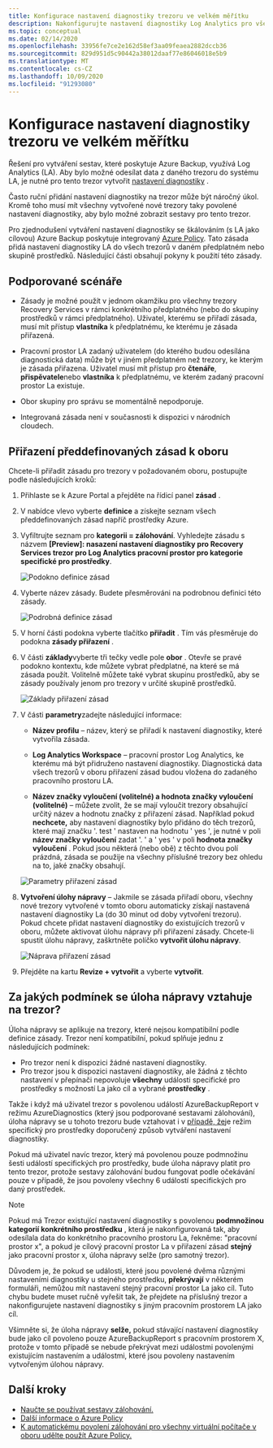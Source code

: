 ```yaml
---
title: Konfigurace nastavení diagnostiky trezoru ve velkém měřítku
description: Nakonfigurujte nastavení diagnostiky Log Analytics pro všechny trezory v daném oboru pomocí Azure Policy
ms.topic: conceptual
ms.date: 02/14/2020
ms.openlocfilehash: 33956fe7ce2e162d58ef3aa09feaea2882dccb36
ms.sourcegitcommit: 829d951d5c90442a38012daaf77e86046018e5b9
ms.translationtype: MT
ms.contentlocale: cs-CZ
ms.lasthandoff: 10/09/2020
ms.locfileid: "91293080"
---
```

# <a name="configure-vault-diagnostics-settings-at-scale"></a>Konfigurace nastavení diagnostiky trezoru ve velkém měřítku

Řešení pro vytváření sestav, které poskytuje Azure Backup, využívá Log Analytics (LA). Aby bylo možné odesílat data z daného trezoru do systému LA, je nutné pro tento trezor vytvořit [nastavení diagnostiky](./backup-azure-diagnostic-events.md) .

Často ruční přidání nastavení diagnostiky na trezor může být náročný úkol. Kromě toho musí mít všechny vytvořené nové trezory taky povolené nastavení diagnostiky, aby bylo možné zobrazit sestavy pro tento trezor.

Pro zjednodušení vytváření nastavení diagnostiky se škálováním (s LA jako cílovou) Azure Backup poskytuje integrovaný [Azure Policy](../governance/policy/index.yml). Tato zásada přidá nastavení diagnostiky LA do všech trezorů v daném předplatném nebo skupině prostředků. Následující části obsahují pokyny k použití této zásady.

## <a name="supported-scenarios"></a>Podporované scénáře

* Zásady je možné použít v jednom okamžiku pro všechny trezory Recovery Services v rámci konkrétního předplatného (nebo do skupiny prostředků v rámci předplatného). Uživatel, kterému se přiřadí zásada, musí mít přístup **vlastníka** k předplatnému, ke kterému je zásada přiřazená.

* Pracovní prostor LA zadaný uživatelem (do kterého budou odesílána diagnostická data) může být v jiném předplatném než trezory, ke kterým je zásada přiřazena. Uživatel musí mít přístup pro **čtenáře**, **přispěvatele**nebo **vlastníka** k předplatnému, ve kterém zadaný pracovní prostor La existuje.

* Obor skupiny pro správu se momentálně nepodporuje.

* Integrovaná zásada není v současnosti k dispozici v národních cloudech.

## <a name="assigning-the-built-in-policy-to-a-scope"></a>Přiřazení předdefinovaných zásad k oboru

Chcete-li přiřadit zásadu pro trezory v požadovaném oboru, postupujte podle následujících kroků:

1. Přihlaste se k Azure Portal a přejděte na řídicí panel **zásad** .
2. V nabídce vlevo vyberte **definice** a získejte seznam všech předdefinovaných zásad napříč prostředky Azure.
3. Vyfiltrujte seznam pro **kategorii = zálohování**. Vyhledejte zásadu s názvem **[Preview]: nasazení nastavení diagnostiky pro Recovery Services trezor pro Log Analytics pracovní prostor pro kategorie specifické pro prostředky**.

    ![Podokno definice zásad](./media/backup-azure-policy-configure-diagnostics/policy-definition-blade.png)

4. Vyberte název zásady. Budete přesměrováni na podrobnou definici této zásady.

    ![Podrobná definice zásad](./media/backup-azure-policy-configure-diagnostics/detailed-policy-definition.png)

5. V horní části podokna vyberte tlačítko **přiřadit** . Tím vás přesměruje do podokna **zásady přiřazení** .

6. V části **základy**vyberte tři tečky vedle pole **obor** . Otevře se pravé podokno kontextu, kde můžete vybrat předplatné, na které se má zásada použít. Volitelně můžete také vybrat skupinu prostředků, aby se zásady používaly jenom pro trezory v určité skupině prostředků.

    ![Základy přiřazení zásad](./media/backup-azure-policy-configure-diagnostics/policy-assignment-basics.png)

7. V části **parametry**zadejte následující informace:

    * **Název profilu** – název, který se přiřadí k nastavení diagnostiky, které vytvořila zásada.
    * **Log Analytics Workspace** – pracovní prostor Log Analytics, ke kterému má být přidruženo nastavení diagnostiky. Diagnostická data všech trezorů v oboru přiřazení zásad budou vložena do zadaného pracovního prostoru LA.

    * **Název značky vyloučení (volitelné) a hodnota značky vyloučení (volitelné)** – můžete zvolit, že se mají vyloučit trezory obsahující určitý název a hodnotu značky z přiřazení zásad. Například pokud **nechcete,** aby nastavení diagnostiky bylo přidáno do těch trezorů, které mají značku '. test ' nastaven na hodnotu ' yes ', je nutné v poli **název značky vyloučení** zadat '. ' a ' yes ' v poli **hodnota značky vyloučení** . Pokud jsou některá (nebo obě) z těchto dvou polí prázdná, zásada se použije na všechny příslušné trezory bez ohledu na to, jaké značky obsahují.

    ![Parametry přiřazení zásad](./media/backup-azure-policy-configure-diagnostics/policy-assignment-parameters.png)

8. **Vytvoření úlohy nápravy** – Jakmile se zásada přiřadí oboru, všechny nové trezory vytvořené v tomto oboru automaticky získají nastavená nastavení diagnostiky La (do 30 minut od doby vytvoření trezoru). Pokud chcete přidat nastavení diagnostiky do existujících trezorů v oboru, můžete aktivovat úlohu nápravy při přiřazení zásady. Chcete-li spustit úlohu nápravy, zaškrtněte políčko **vytvořit úlohu nápravy**.

    ![Náprava přiřazení zásad](./media/backup-azure-policy-configure-diagnostics/policy-assignment-remediation.png)

9. Přejděte na kartu **Revize + vytvořit** a vyberte **vytvořit**.

## <a name="under-what-conditions-will-the-remediation-task-apply-to-a-vault"></a>Za jakých podmínek se úloha nápravy vztahuje na trezor?

Úloha nápravy se aplikuje na trezory, které nejsou kompatibilní podle definice zásady. Trezor není kompatibilní, pokud splňuje jednu z následujících podmínek:

* Pro trezor není k dispozici žádné nastavení diagnostiky.
* Pro trezor jsou k dispozici nastavení diagnostiky, ale žádná z těchto nastavení v přepínači nepovoluje **všechny** události specifické pro prostředky s možností La jako cíl a vybrané **prostředky** .

Takže i když má uživatel trezor s povolenou událostí AzureBackupReport v režimu AzureDiagnostics (který jsou podporované sestavami zálohování), úloha nápravy se u tohoto trezoru bude vztahovat i v [případě, že](./backup-azure-diagnostic-events.md#legacy-event)je režim specifický pro prostředky doporučený způsob vytváření nastavení diagnostiky.

Pokud má uživatel navíc trezor, který má povolenou pouze podmnožinu šesti událostí specifických pro prostředky, bude úloha nápravy platit pro tento trezor, protože sestavy zálohování budou fungovat podle očekávání pouze v případě, že jsou povoleny všechny 6 událostí specifických pro daný prostředek.

> [!NOTE]
>
> Pokud má Trezor existující nastavení diagnostiky s povolenou **podmnožinou kategorií konkrétního prostředku** , která je nakonfigurovaná tak, aby odesílala data do konkrétního pracovního prostoru La, řekněme: "pracovní prostor x", a pokud je cílový pracovní prostor La v přiřazení zásad **stejný** jako pracovní prostor x, úloha nápravy selže (pro samotný trezor).
>
>Důvodem je, že pokud se události, které jsou povolené dvěma různými nastaveními diagnostiky u stejného prostředku, **překrývají** v některém formuláři, nemůžou mít nastavení stejný pracovní prostor La jako cíl. Tuto chybu budete muset ručně vyřešit tak, že přejdete na příslušný trezor a nakonfigurujete nastavení diagnostiky s jiným pracovním prostorem LA jako cíl.
>
> Všimněte si, že úloha nápravy **selže,** pokud stávající nastavení diagnostiky bude jako cíl povoleno pouze AzureBackupReport s pracovním prostorem X, protože v tomto případě se nebude překrývat mezi událostmi povolenými existujícím nastavením a událostmi, které jsou povoleny nastavením vytvořeným úlohou nápravy.

## <a name="next-steps"></a>Další kroky

* [Naučte se používat sestavy zálohování.](./configure-reports.md)
* [Další informace o Azure Policy](../governance/policy/index.yml)
* [K automatickému povolení zálohování pro všechny virtuální počítače v oboru udělte použít Azure Policy.](./backup-azure-auto-enable-backup.md)
